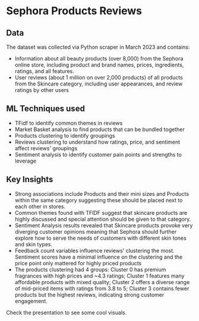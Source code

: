 # **Sephora Products Reviews**
## **Data**
The dataset was collected via Python scraper in March 2023 and contains:
- Information about all beauty products (over 8,000) from the Sephora online store, including product and brand names, prices, ingredients, ratings, and all features.
- User reviews (about 1 million on over 2,000 products) of all products from the Skincare category, including user appearances, and review ratings by other users
## **ML Techniques used**
- TFidf to identify common themes in reviews 
- Market Basket analysis to find products that can be bundled together
- Products clustering to identify groupings
- Reviews clustering to understand how ratings, price, and sentiment affect reviews' groupings
- Sentiment analysis to identify customer pain points and strengths to leverage

## **Key Insights**
- Strong associations include Products and their mini sizes and Products within the same category suggesting these should be placed next to each other in stores.
- Common themes found with TFIDF suggest that skincare products are highly discussed and special attention should be given to that category.
- Sentiment Analysis results revealed that Skincare products provoke very diverging customer opinions meaning that Sephora should further explore how to serve the needs of customers with different skin tones and skin types.
- Feedback count variables influence reviews' clustering the most. Sentiment scores have a minimal influence on the clustering and the price point only mattered for highly priced products
- The products clustering had 4 groups:  Cluster 0 has premium fragrances with high prices and ~4.3 ratings; Cluster 1 features many affordable products with mixed quality; Cluster 2 offers a diverse range of mid-priced items with ratings from 3.8 to 5; Cluster 3 contains fewer products but the highest reviews, indicating strong customer engagement.

Check the presentation to see some cool visuals.
